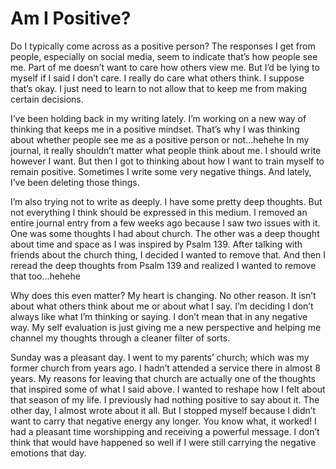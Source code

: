 # Am I Positive?

Do I typically come across as a positive person? The responses I get from people, especially on social media, seem to indicate that’s how people see me. Part of me doesn’t want to care how others view me. But I’d be lying to myself if I said I don’t care. I really do care what others think. I suppose that’s okay. I just need to learn to not allow that to keep me from making certain decisions.

I’ve been holding back in my writing lately. I’m working on a new way of thinking that keeps me in a positive mindset. That’s why I was thinking about whether people see me as a positive person or not…hehehe In my journal, it really shouldn’t matter what people think about me. I should write however I want. But then I got to thinking about how I want to train myself to remain positive. Sometimes I write some very negative things. And lately, I’ve been deleting those things.

I’m also trying not to write as deeply. I have some pretty deep thoughts. But not everything I think should be expressed in this medium. I removed an entire journal entry from a few weeks ago because I saw two issues with it. One was some thoughts I had about church. The other was a deep thought about time and space as I was inspired by Psalm 139. After talking with friends about the church thing, I decided I wanted to remove that. And then I reread the deep thoughts from Psalm 139 and realized I wanted to remove that too…hehehe

Why does this even matter? My heart is changing. No other reason. It isn’t about what others think about me or about what I say. I’m deciding I don’t always like what I’m thinking or saying. I don’t mean that in any negative way. My self evaluation is just giving me a new perspective and helping me channel my thoughts through a cleaner filter of sorts.

Sunday was a pleasant day. I went to my parents’ church; which was my former church from years ago. I hadn’t attended a service there in almost 8 years. My reasons for leaving that church are actually one of the thoughts that inspired some of what I said above. I wanted to reshape how I felt about that season of my life. I previously had nothing positive to say about it. The other day, I almost wrote about it all. But I stopped myself because I didn’t want to carry that negative energy any longer. You know what, it worked! I had a pleasant time worshipping and receiving a powerful message. I don’t think that would have happened so well if I were still carrying the negative emotions that day.